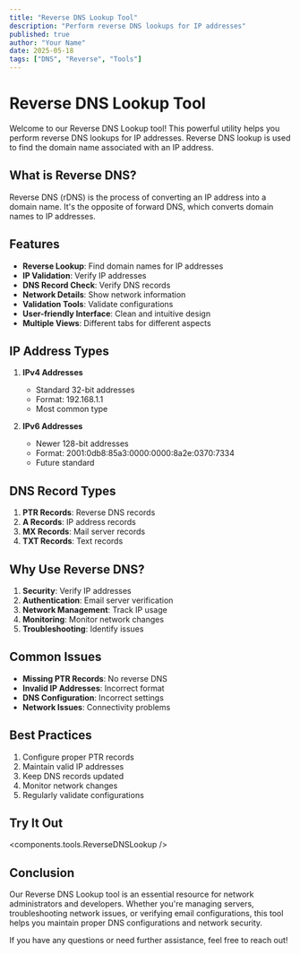 ```yaml
---
title: "Reverse DNS Lookup Tool"
description: "Perform reverse DNS lookups for IP addresses"
published: true
author: "Your Name"
date: 2025-05-18
tags: ["DNS", "Reverse", "Tools"]
---
```


# Reverse DNS Lookup Tool

Welcome to our Reverse DNS Lookup tool! This powerful utility helps you perform reverse DNS lookups for IP addresses. Reverse DNS lookup is used to find the domain name associated with an IP address.

## What is Reverse DNS?

Reverse DNS (rDNS) is the process of converting an IP address into a domain name. It's the opposite of forward DNS, which converts domain names to IP addresses.

## Features

- **Reverse Lookup**: Find domain names for IP addresses
- **IP Validation**: Verify IP addresses
- **DNS Record Check**: Verify DNS records
- **Network Details**: Show network information
- **Validation Tools**: Validate configurations
- **User-friendly Interface**: Clean and intuitive design
- **Multiple Views**: Different tabs for different aspects

## IP Address Types

1. **IPv4 Addresses**
   - Standard 32-bit addresses
   - Format: 192.168.1.1
   - Most common type

2. **IPv6 Addresses**
   - Newer 128-bit addresses
   - Format: 2001:0db8:85a3:0000:0000:8a2e:0370:7334
   - Future standard

## DNS Record Types

1. **PTR Records**: Reverse DNS records
2. **A Records**: IP address records
3. **MX Records**: Mail server records
4. **TXT Records**: Text records

## Why Use Reverse DNS?

1. **Security**: Verify IP addresses
2. **Authentication**: Email server verification
3. **Network Management**: Track IP usage
4. **Monitoring**: Monitor network changes
5. **Troubleshooting**: Identify issues

## Common Issues

- **Missing PTR Records**: No reverse DNS
- **Invalid IP Addresses**: Incorrect format
- **DNS Configuration**: Incorrect settings
- **Network Issues**: Connectivity problems

## Best Practices

1. Configure proper PTR records
2. Maintain valid IP addresses
3. Keep DNS records updated
4. Monitor network changes
5. Regularly validate configurations

## Try It Out

<components.tools.ReverseDNSLookup />

## Conclusion

Our Reverse DNS Lookup tool is an essential resource for network administrators and developers. Whether you're managing servers, troubleshooting network issues, or verifying email configurations, this tool helps you maintain proper DNS configurations and network security.

If you have any questions or need further assistance, feel free to reach out!
